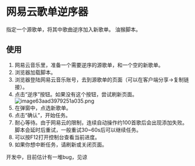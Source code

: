 # 网易云歌单逆序器

指定一个源歌单，将其中歌曲逆序加入新歌单。
油猴脚本。

## 使用

1. 网易云音乐里，准备一个需要逆序的源歌单，和一个空的新歌单。
2. 浏览器加载脚本。
3. 浏览器登陆网易云音乐账号，去到源歌单的页面（可以在客户端分享→复制链接）。
4. 点击“逆序”按钮。如果没有这个按钮，尝试刷新页面。
![image63aad3979251a035.png](https://tupian.li/images/2022/07/24/image63aad3979251a035.png)
5. 在弹窗中，点选新歌单。
6. 点击“确认”，开始任务。
7. 耐心等待。由于网易云的限制，连续自动操作约100首歌后会出现添加失败。脚本会延时后重试，一般重试30~60s后可以继续任务。
8. 可以按F12打开控制台查看当前进度。
9. 如果你想中断任务，请刷新或关闭页面。


开发中，目前估计有一堆bug，见谅